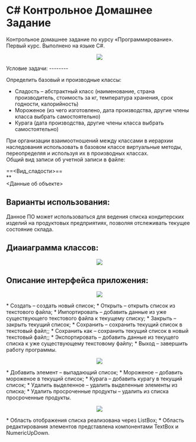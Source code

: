C# Контрольное Домашнее Задание
======================
Контрольное домашнее задание по курсу «Программирование». Первый курс. Выполнено на языке С#.
<p align="center"><img src="http://mar.imghost.us/JtfP.png"/></p>
Условие задачи:
--------

Определить базовый и производные классы:
 * Сладость – абстрактный класс (наименование, страна производитель, стоимость за кг, температура хранения, срок годности, калорийность)
 * Мороженое (из чего изготовлено, дата производства, другие члены класса выбрать самостоятельно)
 * Курага (дата производства, другие члены класса выбрать самостоятельно)

При организации взаимоотношений между классами в иерархии наследования использовать в базовом классе виртуальные методы, переопределяя и используя их в производных классах.   
Общий вид записи об учетной записи в файле:

==<Вид_сладости>==      
**  
<Данные об объекте>

Варианты использования:
--------
Данное ПО может использоваться для ведения списка кондитерских изделий на продуктовых предприятиях, позволяя отслеживать текущее состояние склада.

Диаиаграмма классов: 
--------
<p align="center"><img src="http://mar.imghost.us/Ju2s.png"/></p>

Описание интерфейса приложения: 
--------
<p align="center"><img src="http://mar.imghost.us/Jtep.png"/></p>
 * Создать – создать новый список;
 * Открыть – открыть список из текстового файла;
 * Импортировать – добавить данные из уже существующего текстового файла к
текущему списку;
 * Закрыть – закрыть текущий список;
 * Сохранить – cохранить текущий список в текстовый файл;;
 * Сохранить как – cохранить текущий список в новый текстовый файл;;
 * Экспортировать – добавить данные из текущего списка к уже существующему
текстовому файлу;
 * Выход – завершить работу программы.
<p align="center"><img src="http://mar.imghost.us/Jtv3.png"/></p>
 * Добавить элемент – выпадающий список;
 * Мороженое – добавить мороженое в текущий список;
 * Курага – добавить курагу в текущий список;
 * Удалить выделенное – удалить выделенные элементы из списка;
 * Удалить просроченные продукты – удалить из списка просроченные продукты.
<p align="center"><img src="http://mar.imghost.us/JtfP.png"/></p>
 * Область отображения списка реализована через ListBox;
 * Область редактирования элементов представлена компонентами TextBox и NumericUpDown.
